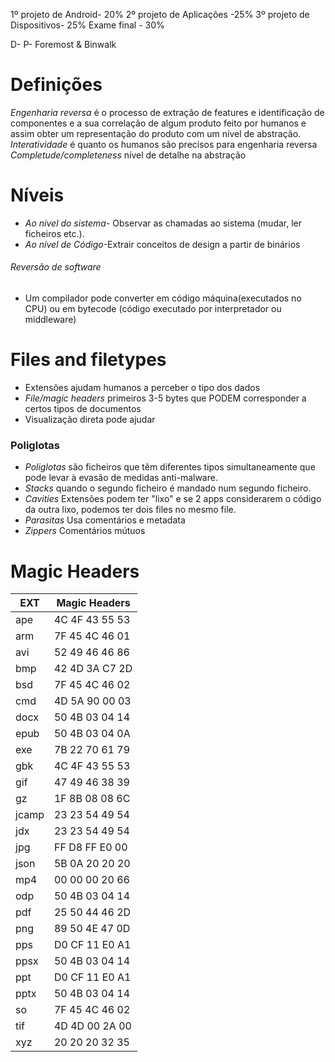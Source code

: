 1º projeto de Android- 20%
2º projeto de Aplicações -25%
3º projeto de Dispositivos- 25%
Exame final - 30%

D- 
P- Foremost & Binwalk 
# Definições
*Engenharia reversa* é o processo de extração de features e identificação de componentes e a sua correlação de algum produto feito por humanos e assim obter um representação do produto com um nível de abstração.
*Interatividade* é quanto os humanos são precisos para engenharia reversa
*Completude/completeness* nível de detalhe na abstração

# Níveis

- *Ao nível do sistema*- Observar as chamadas ao sistema (mudar, ler ficheiros etc.). 
- *Ao nível de Código*-Extrair conceitos de design a partir de binários

###### Reversão de software
- Um compilador pode converter em código máquina(executados no CPU) ou em bytecode (código executado por interpretador ou middleware)

# Files and filetypes
- Extensões ajudam humanos a perceber o tipo dos dados
- *File/magic headers* primeiros  3-5 bytes que PODEM corresponder a certos tipos de documentos
- Visualização direta pode ajudar
### Poliglotas
- *Poliglotas* são ficheiros que têm diferentes tipos simultaneamente que pode levar à  evasão de medidas anti-malware.
- *Stacks* quando o segundo ficheiro é mandado num segundo ficheiro.
- *Cavities* Extensões podem ter "lixo" e se 2 apps considerarem o código da outra lixo, podemos ter dois files no mesmo file.
- *Parasitas* Usa comentários e metadata 
- *Zippers* Comentários mútuos

# Magic Headers
| EXT | Magic Headers |
| ---- | ---- |
| ape | 4C 4F 43 55 53 |
| arm | 7F 45 4C 46 01 |
| avi | 52 49 46 46 86 |
| bmp | 42 4D 3A C7 2D |
| bsd | 7F 45 4C 46 02 |
| cmd | 4D 5A 90 00 03 |
| docx | 50 4B 03 04 14 |
| epub | 50 4B 03 04 0A |
| exe | 7B 22 70 61 79 |
| gbk | 4C 4F 43 55 53 |
| gif | 47 49 46 38 39 |
| gz | 1F 8B 08 08 6C |
| jcamp | 23 23 54 49 54 |
| jdx | 23 23 54 49 54 |
| jpg | FF D8 FF E0 00 |
| json | 5B 0A 20 20 20 |
| mp4 | 00 00 00 20 66 |
| odp | 50 4B 03 04 14 |
| pdf | 25 50 44 46 2D |
| png | 89 50 4E 47 0D |
| pps | D0 CF 11 E0 A1 |
| ppsx | 50 4B 03 04 14 |
| ppt | D0 CF 11 E0 A1 |
| pptx | 50 4B 03 04 14 |
| so | 7F 45 4C 46 02 |
| tif | 4D 4D 00 2A 00 |
| xyz | 20 20 20 32 35 |
